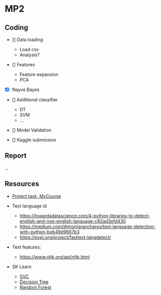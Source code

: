 # MP2

## Coding

- [] Data loading
  - Load csv
  - Analysis?
  
- [] Features
  - Feature expansion
  - PCA

- [x] Nayve Bayes

- [] Additional classifier
  - DT
  - SVM
  - ...

- [] Model Validation

- [] Kaggle submission

## Report
...

## Resources
- [Project task, MyCourse](https://mycourses2.mcgill.ca/d2l/lms/dropbox/user/folder_submit_files.d2l?db=277315&grpid=695015&isprv=0&bp=0&ou=662366)
- Text language id
  - https://towardsdatascience.com/4-python-libraries-to-detect-english-and-non-english-language-c82ad3efd430
  - https://medium.com/@monigrancharov/text-language-detection-with-python-beb49d9667b3
  - https://pypi.org/project/fasttext-langdetect/


- Text features:
    - https://www.nltk.org/api/nltk.html

- SK Learn
  - [SVC](https://scikit-learn.org/stable/modules/generated/sklearn.svm.SVC.html#sklearn.svm.SVC)
  - [Decision Tree](https://scikit-learn.org/stable/modules/generated/sklearn.tree.DecisionTreeClassifier.html#sklearn.tree.DecisionTreeClassifier)
  - [Random Forest](https://scikit-learn.org/stable/modules/generated/sklearn.ensemble.RandomForestClassifier.html)